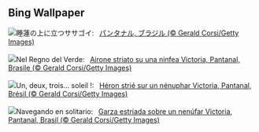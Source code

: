 ## Bing Wallpaper
![](https://www.bing.com/th?id=OHR.BrazilHeron_JA-JP6898901440_UHD.jpg&w=1000)睡蓮の上に立つササゴイ:&nbsp;&ensp;[パンタナル, ブラジル (© Gerald Corsi/Getty Images)](https://www.bing.com/th?id=OHR.BrazilHeron_JA-JP6898901440_UHD.jpg)
<br><br/>
![](https://www.bing.com/th?id=OHR.BrazilHeron_IT-IT7849076526_UHD.jpg&w=1000)Nel Regno del Verde:&nbsp;&ensp;[Airone striato su una ninfea Victoria, Pantanal, Brasile (© Gerald Corsi/Getty Images)](https://www.bing.com/th?id=OHR.BrazilHeron_IT-IT7849076526_UHD.jpg)
<br><br/>
![](https://www.bing.com/th?id=OHR.BrazilHeron_FR-FR2379480505_UHD.jpg&w=1000)Un, deux, trois… soleil !:&nbsp;&ensp;[Héron strié sur un nénuphar Victoria, Pantanal, Brésil (© Gerald Corsi/Getty Images)](https://www.bing.com/th?id=OHR.BrazilHeron_FR-FR2379480505_UHD.jpg)
<br><br/>
![](https://www.bing.com/th?id=OHR.BrazilHeron_ES-ES2902878903_UHD.jpg&w=1000)Navegando en solitario:&nbsp;&ensp;[Garza estriada sobre un nenúfar Victoria, Pantanal, Brasil (© Gerald Corsi/Getty Images)](https://www.bing.com/th?id=OHR.BrazilHeron_ES-ES2902878903_UHD.jpg)
<br><br/>
